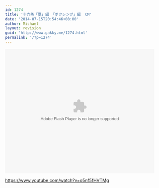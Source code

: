 ```yaml
---
id: 1274
title: '十六茶「夏」編 「ボクシング」編  CM'
date: '2014-07-15T20:54:46+08:00'
author: Michael
layout: revision
guid: 'http://www.gakky.me/1274.html'
permalink: '/?p=1274'
---
```


<embed align="middle" allowfullscreen="allowfullscreen" allowscriptaccess="always" height="400" quality="high" src="http://player.youku.com/player.php/sid/XNzM5NTQ0MTQ4/v.swf" type="application/x-shockwave-flash" width="480"></embed>

https://www.youtube.com/watch?v=o5nf5fHVTMg
